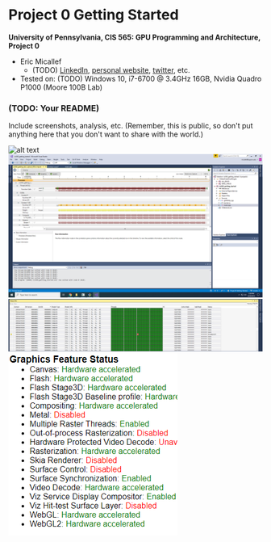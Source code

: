 Project 0 Getting Started
====================

**University of Pennsylvania, CIS 565: GPU Programming and Architecture, Project 0**

* Eric Micallef
  * (TODO) [LinkedIn](), [personal website](), [twitter](), etc.
* Tested on: (TODO) Windows 10, i7-6700 @ 3.4GHz 16GB, Nvidia Quadro P1000 (Moore 100B Lab)


### (TODO: Your README)

Include screenshots, analysis, etc. (Remember, this is public, so don't put
anything here that you don't want to share with the world.)

![alt text](https://github.com/{micallef25}/{565_hw0}/{master}/{images}/{Micallef_Part4} "Part Submission")
![](images/Micallef_Part5.png)
![](images/Micallef_Warp.png)
![](images/Micallef_Webgl.png)
